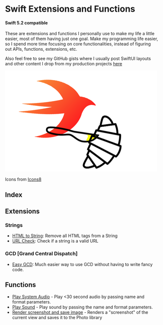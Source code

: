 # Swift Extensions and Functions
#### Swift 5.2 compatible

These are extensions and functions I personally use to make my life a little easier, most of them having just one goal. Make my programming life easier, so I spend more time focusing on core functionalities, instead of figuring out APIs, functions, extensions, etc.

Also feel free to see my GitHub gists where I usually post SwiftUI layouts and other content I drop from my production projects [here](https://gist.github.com/kinngh)

![Swift-Extensions-Logo](tings/Swift-Extensions-Thing.png)

Icons from [Icons8](http://icons8.com)

## Index

## Extensions
### Strings
- [HTML to String](extensions/string/html_to_string.swift): Remove all HTML tags from a String
- [URL Check](extensions/string/url_check.swift): Check if a string is a valid URL

### GCD [Grand Central Dispatch]
 - [Easy GCD](extensions/gcd/gcd_extension.swift): Much easier way to use GCD without having to write fancy code.

## Functions
- [Play System Audio](functions/audio/playSystemSound.swift) - Play <30 second audio by passing name and format parameters.
- [Play Sound](functions/audio/playSound.swift) - Play sound by passing the name and format parameters.
- [Render screenshot and save image](functions/image/renderView.swift) - Renders a "screenshot" of the current view and saves it to the Photo library
